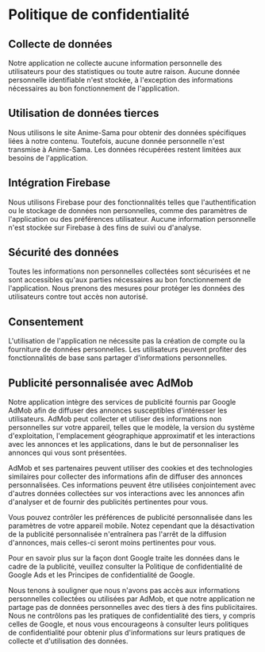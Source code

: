 <!DOCTYPE html>
<html lang="fr">
<head>
  <meta charset="UTF-8">
</head>
<body>
  <h1>Politique de confidentialité</h1>

  <h2>Collecte de données</h2>
  <p>Notre application ne collecte aucune information personnelle des utilisateurs pour des statistiques ou toute autre raison. Aucune donnée personnelle identifiable n'est stockée, à l'exception des informations nécessaires au bon fonctionnement de l'application.</p>

  <h2>Utilisation de données tierces</h2>
  <p>Nous utilisons le site Anime-Sama pour obtenir des données spécifiques liées à notre contenu. Toutefois, aucune donnée personnelle n'est transmise à Anime-Sama. Les données récupérées restent limitées aux besoins de l'application.</p>

  <h2>Intégration Firebase</h2>
  <p>Nous utilisons Firebase pour des fonctionnalités telles que l'authentification ou le stockage de données non personnelles, comme des paramètres de l'application ou des préférences utilisateur. Aucune information personnelle n'est stockée sur Firebase à des fins de suivi ou d'analyse.</p>

  <h2>Sécurité des données</h2>
  <p>Toutes les informations non personnelles collectées sont sécurisées et ne sont accessibles qu'aux parties nécessaires au bon fonctionnement de l'application. Nous prenons des mesures pour protéger les données des utilisateurs contre tout accès non autorisé.</p>

  <h2>Consentement</h2>
  <p>L'utilisation de l'application ne nécessite pas la création de compte ou la fourniture de données personnelles. Les utilisateurs peuvent profiter des fonctionnalités de base sans partager d'informations personnelles.</p>

  <h2>Publicité personnalisée avec AdMob</h2>

<p>Notre application intègre des services de publicité fournis par Google AdMob afin de diffuser des annonces susceptibles d'intéresser les utilisateurs. AdMob peut collecter et utiliser des informations non personnelles sur votre appareil, telles que le modèle, la version du système d'exploitation, l'emplacement géographique approximatif et les interactions avec les annonces et les applications, dans le but de personnaliser les annonces qui vous sont présentées.

AdMob et ses partenaires peuvent utiliser des cookies et des technologies similaires pour collecter des informations afin de diffuser des annonces personnalisées. Ces informations peuvent être utilisées conjointement avec d'autres données collectées sur vos interactions avec les annonces afin d'analyser et de fournir des publicités pertinentes pour vous.

Vous pouvez contrôler les préférences de publicité personnalisée dans les paramètres de votre appareil mobile. Notez cependant que la désactivation de la publicité personnalisée n'entraînera pas l'arrêt de la diffusion d'annonces, mais celles-ci seront moins pertinentes pour vous.

Pour en savoir plus sur la façon dont Google traite les données dans le cadre de la publicité, veuillez consulter la Politique de confidentialité de Google Ads et les Principes de confidentialité de Google.

Nous tenons à souligner que nous n'avons pas accès aux informations personnelles collectées ou utilisées par AdMob, et que notre application ne partage pas de données personnelles avec des tiers à des fins publicitaires. Nous ne contrôlons pas les pratiques de confidentialité des tiers, y compris celles de Google, et nous vous encourageons à consulter leurs politiques de confidentialité pour obtenir plus d'informations sur leurs pratiques de collecte et d'utilisation des données.</p>
</body>
</html>

